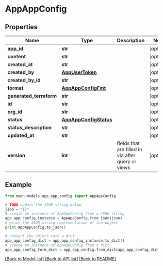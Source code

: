 # AppAppConfig


## Properties

Name | Type | Description | Notes
------------ | ------------- | ------------- | -------------
**app_id** | **str** |  | [optional] 
**content** | **str** |  | [optional] 
**created_at** | **str** |  | [optional] 
**created_by** | [**AppUserToken**](AppUserToken.md) |  | [optional] 
**created_by_id** | **str** |  | [optional] 
**format** | [**AppAppConfigFmt**](AppAppConfigFmt.md) |  | [optional] 
**generated_terraform** | **str** |  | [optional] 
**id** | **str** |  | [optional] 
**org_id** | **str** |  | [optional] 
**status** | [**AppAppConfigStatus**](AppAppConfigStatus.md) |  | [optional] 
**status_description** | **str** |  | [optional] 
**updated_at** | **str** |  | [optional] 
**version** | **int** | fields that are filled in via after query or views | [optional] 

## Example

```python
from nuon.models.app_app_config import AppAppConfig

# TODO update the JSON string below
json = "{}"
# create an instance of AppAppConfig from a JSON string
app_app_config_instance = AppAppConfig.from_json(json)
# print the JSON string representation of the object
print AppAppConfig.to_json()

# convert the object into a dict
app_app_config_dict = app_app_config_instance.to_dict()
# create an instance of AppAppConfig from a dict
app_app_config_form_dict = app_app_config.from_dict(app_app_config_dict)
```
[[Back to Model list]](../README.md#documentation-for-models) [[Back to API list]](../README.md#documentation-for-api-endpoints) [[Back to README]](../README.md)


